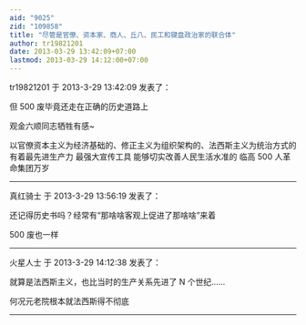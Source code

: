 ```yaml
---
aid: "9025"
zid: "109858"
title: "尽管是官僚、资本家、商人、丘八、民工和键盘政治家的联合体"
author: tr19821201
date: 2013-03-29 13:42:09+07:00
lastmod: 2013-03-29 14:12:00+07:00
---
```


tr19821201 于 2013-3-29 13:42:09 发表了：

但 500 废毕竟还走在正确的历史道路上

观金六顺同志牺牲有感~

以官僚资本主义为经济基础的、修正主义为组织架构的、法西斯主义为统治方式的 有着最先进生产力 最强大宣传工具 能够切实改善人民生活水准的 临高 500 人革命集团万岁

---

真红骑士 于 2013-3-29 13:56:19 发表了：

还记得历史书吗？经常有“那啥啥客观上促进了那啥啥”来着

500 废也一样

---

火星人士 于 2013-3-29 14:12:38 发表了：

就算是法西斯主义，也比当时的生产关系先进了 N 个世纪……

何况元老院根本就法西斯得不彻底

---
